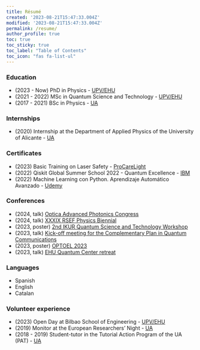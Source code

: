 ```yaml
---
title: Résumé
created: '2023-08-21T15:47:33.004Z'
modified: '2023-08-21T15:47:33.004Z'
permalink: /resume/
author_profile: true
toc: true
toc_sticky: true
toc_label: "Table of Contents"
toc_icon: "fas fa-list-ul"
---
```


### Education 

- (2023 - Now)  PhD in Physics - [UPV/EHU](https://www.ehu.eus/en/web/doktoregoa/doctorate-physics)
- (2021 - 2022) MSc in Quantum Science and Technology - [UPV/EHU](https://www.ehu.eus/en/web/master/master-science-quantum-technology)
- (2017 - 2021) BSc in Physics - [UA](https://web.ua.es/en/grados/grado-en-fisica/degree-in-physics.html)


### Internships

- (2020) Internship at the Department of Applied Physics of the University of Alicante - [UA](https://centroempleo.ua.es/es/practicas-y-empleo/practicas-en-la-ua/convocatorias/convocatorias-ua/curso-2019-20/convocatoria-practicas-becadas-en-la-ua-39-2019.html)


### Certificates

- (2023) Basic Training on Laser Safety - [ProCareLight](https://procarelight.com/en/training/basic-training)
- (2022) Qiskit Global Summer School 2022 - Quantum Excellence - [IBM](https://www.credly.com/badges/f033069c-83c3-4f63-aafc-a6c29cffad88/linked_in_profile)
- (2022) Machine Learning con Python. Aprendizaje Automático Avanzado - [Udemy](https://udemy-certificate.s3.amazonaws.com/pdf/UC-940167b4-37a9-4972-90d7-f89207b22d52.pdf)


### Conferences

- (2024, talk) [Optica Advanced Photonics Congress](https://opticaorg-dev-cac7d2csctagc8bm.z01.azurefd.net/$web/optica/media/files/events/photonics/2024/2024_ap_session_guide.pdf?ext=.pdf)
- (2024, talk) [XXXIX RSEF Physics Biennial](https://bienalfisica.org/en/symposia#headingSimposio12)
- (2023, poster) [2nd IKUR Quantum Science and Technology Workshop](https://giedke.dipc.org/eusqutech23.html) 
- (2023, talk) [Kick-off meeting for the Complementary Plan in Quantum Communications](https://www.linkedin.com/pulse/plan-complementario-de-comunicaciones-cu%C3%A1nticas)
- (2023, poster) [OPTOEL 2023](https://www.etsi.us.es/agenda/la-etsi-acoge-la-xiii-reunion-optoelectronica-optoel-2023)
- (2023, talk) [EHU Quantum Center retreat](https://www.ehu.eus/en/web/quantum-center/news/-/asset_publisher/TcCg94eTds8K/content/202306-1st-ehu-qc-retreat?_com_liferay_asset_publisher_web_portlet_AssetPublisherPortlet_INSTANCE_TcCg94eTds8K_assetEntryId=45248637&_com_liferay_asset_publisher_web_portlet_AssetPublisherPortlet_INSTANCE_TcCg94eTds8K_redirect=https%3A%2F%2Fwww.ehu.eus%2Fen%2Fweb%2Fquantum-center%2Fnews%3Fp_p_id%3Dcom_liferay_asset_publisher_web_portlet_AssetPublisherPortlet_INSTANCE_TcCg94eTds8K%26p_p_lifecycle%3D0%26p_p_state%3Dnormal%26p_p_mode%3Dview%26_com_liferay_asset_publisher_web_portlet_AssetPublisherPortlet_INSTANCE_TcCg94eTds8K_cur%3D0%26p_r_p_resetCur%3Dfalse%26_com_liferay_asset_publisher_web_portlet_AssetPublisherPortlet_INSTANCE_TcCg94eTds8K_assetEntryId%3D45248637)

### Languages

- Spanish
- English
- Catalan


### Volunteer experience

- (2023) Open Day at Bilbao School of Engineering - [UPV/EHU](https://www.ehu.eus/en/web/bilboko-ingeniaritza-eskola/eventos/-/asset_publisher/hMI6ky87C8D7/content/jornada-de-puertas-abiertas-2023?_com_liferay_asset_publisher_web_portlet_AssetPublisherPortlet_INSTANCE_hMI6ky87C8D7_assetEntryId=43457767&_com_liferay_asset_publisher_web_portlet_AssetPublisherPortlet_INSTANCE_hMI6ky87C8D7_redirect=https%3A%2F%2Fwww.ehu.eus%2Fes%2Fweb%2Fbilboko-ingeniaritza-eskola%2Feventos%3Fp_p_id%3Dcom_liferay_asset_publisher_web_portlet_AssetPublisherPortlet_INSTANCE_hMI6ky87C8D7%26p_p_lifecycle%3D0%26p_p_state%3Dnormal%26p_p_mode%3Dview%26_com_liferay_asset_publisher_web_portlet_AssetPublisherPortlet_INSTANCE_hMI6ky87C8D7_cur%3D0%26p_r_p_resetCur%3Dfalse%26_com_liferay_asset_publisher_web_portlet_AssetPublisherPortlet_INSTANCE_hMI6ky87C8D7_assetEntryId%3D43457767)
- (2019) Monitor at the European Researchers’ Night - [UA](https://www.ua.es/en)
- (2018 - 2019) Student-tutor in the Tutorial Action Program of the UA (PAT) - [UA](https://www.ua.es/en)



